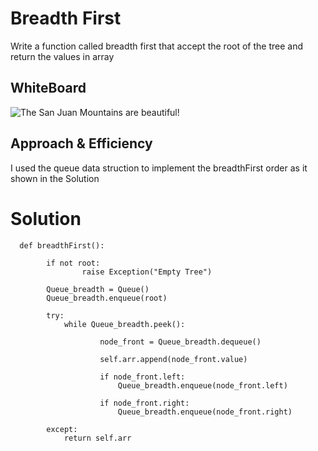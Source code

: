 
# Breadth First

Write a function called breadth first that accept the root of the tree and return the values in array



## WhiteBoard 
![The San Juan Mountains are beautiful!](https://i.ibb.co/2nFsSNZ/breadthfirst.jpg "San Juan Mountains")

## Approach & Efficiency

I used the queue data struction to implement the breadthFirst order as it shown in the Solution  


# Solution

```
  def breadthFirst():

        if not root:
                raise Exception("Empty Tree")

        Queue_breadth = Queue()
        Queue_breadth.enqueue(root)

        try:
            while Queue_breadth.peek():
                
                    node_front = Queue_breadth.dequeue()
                    
                    self.arr.append(node_front.value)

                    if node_front.left:
                        Queue_breadth.enqueue(node_front.left)

                    if node_front.right:
                        Queue_breadth.enqueue(node_front.right)
            
        except:
            return self.arr

```